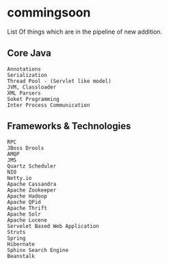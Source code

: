 commingsoon
===========

List Of things which are in the pipeline of new addition.

Core Java
-------------

    Annotations
    Serialization
    Thread Pool - (Servlet like model)
    JVM, Classloader
    XML Parsers
    Soket Programming
    Inter Process Communication
    
Frameworks & Technologies
---------------------------

    RPC
    JBoss Drools
    AMQP
    JMS
    Quartz Scheduler
    NIO
    Netty.io
    Apache Cassandra
    Apache Zookeeper
    Apache Hadoop
    Apache QPid
    Apache Thrift
    Apache Solr
    Apache Lucene
    Servelet Based Web Application
    Struts
    Spring
    Hibernate
    Sphinx Search Engine
    Beanstalk
    
